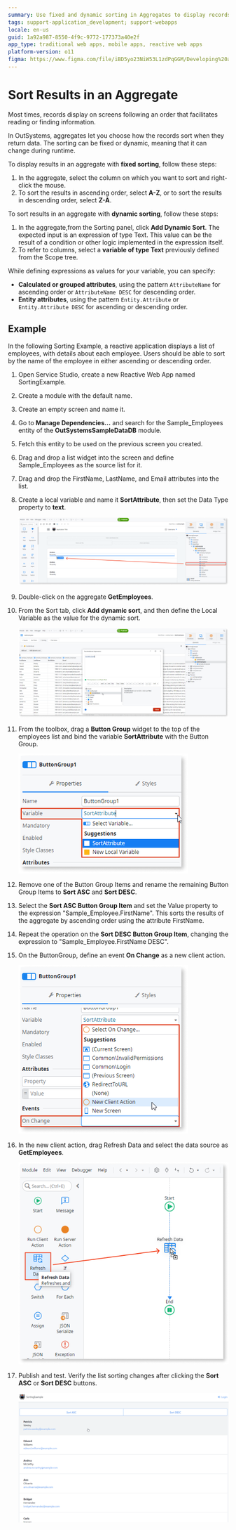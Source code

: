 ```yaml
---
summary: Use fixed and dynamic sorting in Aggregates to display records on your application screens following a customized sorting the records they return.
tags: support-application_development; support-webapps
locale: en-us
guid: 1a92a987-8550-4f9c-9772-177373a40e2f
app_type: traditional web apps, mobile apps, reactive web apps
platform-version: o11
figma: https://www.figma.com/file/iBD5yo23NiW53L1zdPqGGM/Developing%20an%20Application?node-id=173:2
---
```


# Sort Results in an Aggregate

Most times, records display on screens following an order that facilitates reading or finding information.

In OutSystems, aggregates let you choose how the records sort when they return data. The sorting can be fixed or dynamic, meaning that it can change during runtime.

To display results in an aggregate with **fixed sorting**, follow these steps:

1. In the aggregate, select the column on which you want to sort and right-click the mouse.
1. To sort the results in ascending order, select **A-Z**,  or to sort the results in descending order, select **Z-A**.

To sort results in an aggregate with **dynamic sorting**, follow these steps:

1. In the aggregate,from the Sorting panel,  click **Add Dynamic Sort**. The expected input is an expression of type Text. This value can be the result of a condition or other logic implemented in the expression itself.
1. To refer to columns, select a **variable of type Text** previously defined from the Scope tree.

While defining expressions as values for your variable, you can specify:

* **Calculated or grouped attributes**, using the pattern `AttributeName` for ascending order or `AttributeName DESC` for descending order.
* **Entity attributes**, using the pattern `Entity.Attribute` or `Entity.Attribute DESC` for ascending or descending order.

## Example

In the following Sorting Example, a reactive application displays a list of employees, with details about each employee. Users should be able to sort by the name of the employee in either ascending or descending order.

1. Open Service Studio, create a new Reactive Web App named SortingExample.

1. Create a module with the default name.

1. Create an empty screen and name it.

1. Go to **Manage Dependencies...** and search for the Sample_Employees entity of the **OutSystemsSampleDataDB** module.

1. Fetch this entity to be used on the previous screen you created.

1. Drag and drop a list widget into the screen and define Sample_Employees as the source list for it.

1. Drag and drop the FirstName, LastName, and Email attributes into the list.

1. Create a local variable and name it **SortAttribute**, then set the Data Type property to **text**.

    ![List widget on a screen](images/sort-aggregate-ex-ss.png)

1. Double-click on the aggregate **GetEmployees**.

1. From the Sort tab, click **Add dynamic sort**, and then define the Local Variable as the value for the dynamic sort.

    ![Add dynamic sort](images/sort-aggregate-ex1-ss.png)

1. From the toolbox, drag a **Button Group** widget to the top of the employees list and bind the variable **SortAttribute** with the Button Group.

    ![Bind the variable to the Button Group](images/sort-aggregate-ex2-ss.png)

1. Remove one of the Button Group Items and rename the remaining Button Group Items to **Sort ASC** and **Sort DESC**.

1. Select the **Sort ASC Button Group Item** and set the Value property to the expression "Sample_Employee.FirstName". This sorts the results of the aggregate by ascending order using the attribute FirstName.

1. Repeat the operation on the **Sort DESC Button Group Item**, changing the expression to "Sample_Employee.FirstName DESC".

1. On the ButtonGroup, define an event **On Change** as a new client action.

    ![Define the event to sort](images/sort-aggregate-ex3-ss.png)

1. In the new client action, drag Refresh Data and select the data source as **GetEmployees**.

    ![Define the logic to refresh the data](images/sort-aggregate-ex4-ss.png)

1. Publish and test. Verify the list sorting changes after clicking the **Sort ASC** or **Sort DESC** buttons.  

    ![Test the app](images/sort-aggregate-ex5-ss.gif)
